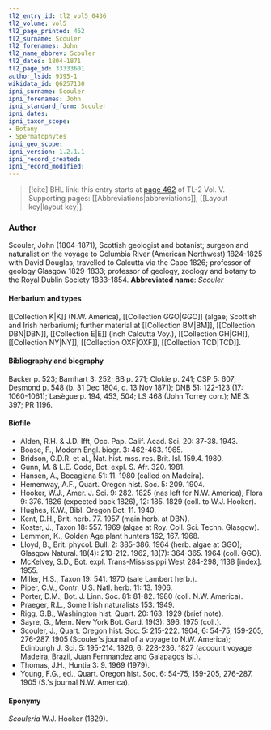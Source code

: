 ```yaml
---
tl2_entry_id: tl2_vol5_0436
tl2_volume: vol5
tl2_page_printed: 462
tl2_surname: Scouler
tl2_forenames: John
tl2_name_abbrev: Scouler
tl2_dates: 1804-1871
tl2_page_id: 33333601
author_lsid: 9395-1
wikidata_id: Q6257130
ipni_surname: Scouler
ipni_forenames: John
ipni_standard_form: Scouler
ipni_dates: 
ipni_taxon_scope: 
- Botany
- Spermatophytes
ipni_geo_scope: 
ipni_version: 1.2.1.1
ipni_record_created: 
ipni_record_modified:
---
```



> [!cite] BHL link: this entry starts at [page 462](https://www.biodiversitylibrary.org/page/33333601) of TL-2 Vol. V.
> Supporting pages: [[Abbreviations|abbreviations]], [[Layout key|layout key]].

### Author

Scouler, John (1804-1871), Scottish geologist and botanist; surgeon and naturalist on the voyage to Columbia River (American Northwest) 1824-1825 with David Douglas; travelled to Calcutta via the Cape 1826; professor of geology Glasgow 1829-1833; professor of geology, zoology and botany to the Royal Dublin Society 1833-1854. 
**Abbreviated name**: *Scouler*

#### Herbarium and types

[[Collection K|K]] (N.W. America), [[Collection GGO|GGO]] (algae; Scottish and Irish herbarium); further material at [[Collection BM|BM]], [[Collection DBN|DBN]], [[Collection E|E]] (inch Calcutta Voy.), [[Collection GH|GH]], [[Collection NY|NY]], [[Collection OXF|OXF]], [[Collection TCD|TCD]].

#### Bibliography and biography

Backer p. 523; Barnhart 3: 252; BB p. 271; Clokie p. 241; CSP 5: 607; Desmond p. 548 (b. 31 Dec 1804, d. 13 Nov 1871); DNB 51: 122-123 (17: 1060-1061); Lasègue p. 194, 453, 504; LS 468 (John Torrey corr.); ME 3: 397; PR 1196.

#### Biofile

- Alden, R.H. & J.D. Ifft, Occ. Pap. Calif. Acad. Sci. 20: 37-38. 1943.
- Boase, F., Modern Engl. biogr. 3: 462-463. 1965.
- Bridson, G.D.R. et al., Nat. hist. mss. res. Brit. Isl. 159.4. 1980.
- Gunn, M. & L.E. Codd, Bot. expl. S. Afr. 320. 1981.
- Hansen, A., Bocagiana 51: 11. 1980 (called on Madeira).
- Hemenway, A.F., Quart. Oregon hist. Soc. 5: 209. 1904.
- Hooker, W.J., Amer. J. Sci. 9: 282. 1825 (nas left for N.W. America), Flora 9: 376. 1826 (expected back 1826), 12: 185. 1829 (coll. to W.J. Hooker).
- Hughes, K.W., Bibl. Oregon Bot. 11. 1940.
- Kent, D.H., Brit. herb. 77. 1957 (main herb. at DBN).
- Koster, J., Taxon 18: 557. 1969 (algae at Roy. Coll. Sci. Techn. Glasgow).
- Lemmon, K., Golden Age plant hunters 162, 167. 1968.
- Lloyd, B., Brit. phycol. Bull. 2: 385-386. 1964 (herb. algae at GGO); Glasgow Natural. 18(4): 210-212. 1962, 18(7): 364-365. 1964 (coll. GGO).
- McKelvey, S.D., Bot. expl. Trans-Mississippi West 284-298, 1138 \[index\]. 1955.
- Miller, H.S., Taxon 19: 541. 1970 (sale Lambert herb.).
- Piper, C.V., Contr. U.S. Natl. herb. 11: 13. 1906.
- Porter, D.M., Bot. J. Linn. Soc. 81: 81-82. 1980 (coll. N.W. America).
- Praeger, R.L., Some Irish naturalists 153. 1949.
- Rigg, G.B., Washington hist. Quart. 20: 163. 1929 (brief note).
- Sayre, G., Mem. New York Bot. Gard. 19(3): 396. 1975 (coll.).
- Scouler, J., Quart. Oregon hist. Soc. 5: 215-222. 1904, 6: 54-75, 159-205, 276-287. 1905 (Scouler's journal of a voyage to N.W. America); Edinburgh J. Sci. 5: 195-214. 1826, 6: 228-236. 1827 (account voyage Madeira, Brazil, Juan Fernnandez and Galapagos Isl.).
- Thomas, J.H., Huntia 3: 9. 1969 (1979).
- Young, F.G., ed., Quart. Oregon hist. Soc. 6: 54-75, 159-205, 276-287. 1905 (S.'s journal N.W. America).

#### Eponymy

*Scouleria* W.J. Hooker (1829).

